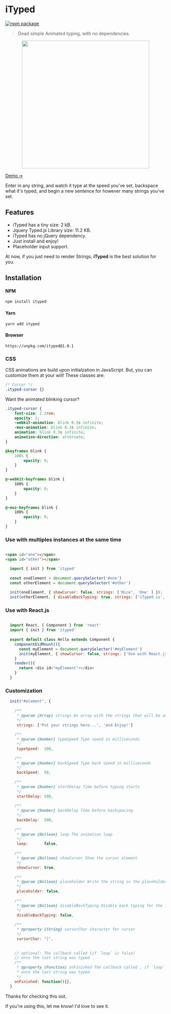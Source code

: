 # iTyped

[![npm package](https://img.shields.io/badge/npm-v1.0.1-lightgray.svg)](https://www.npmjs.com/package/ityped)

> Dead simple Animated typing, with no dependencies.

<p align="center">
  <img src="https://cdn.rawgit.com/luisvinicius167/ityped/master/img/itypedjs.gif" width="400"/>
</p>

[ Demo ➞](https://ityped.surge.sh/)

Enter in any string, and watch it type at the speed you've set, backspace what it's typed,
and begin a new sentence for however many strings you've set.


Features
------------
 * iTyped has a tiny size: 2 kB.
 * Jquery Typed.js Library size: 11.2 KB.
 * iTyped has no jQuery dependency.
 * Just install and enjoy!
 * Placeholder input support.

At now, if you just need to render Strings, **iTyped** is the best solution for you.


Installation
------------

#### NPM

~~~
npm install ityped
~~~

#### Yarn

~~~
yarn add ityped
~~~

#### Browser

~~~
https://unpkg.com/ityped@1.0.1
~~~

### CSS

CSS animations are build upon initialzation in JavaScript. But, you can customize them at your will! These classes are:
~~~ css
/* Cursor */
.ityped-cursor {}
~~~ 

Want the animated blinking cursor?
~~~ css
.ityped-cursor {
    font-size: 2.2rem;
    opacity: 1;
    -webkit-animation: blink 0.3s infinite;
    -moz-animation: blink 0.3s infinite;
    animation: blink 0.3s infinite;
    animation-direction: alternate;
}

@keyframes blink {
    100% {
        opacity: 0;
    }
}

@-webkit-keyframes blink {
    100% {
        opacity: 0;
    }
}

@-moz-keyframes blink {
    100% {
        opacity: 0;
    }
}
~~~ 

### Use with multiples instances at the same time

~~~ html

<span id="one"></span>
<span id="other"></span>
~~~ 

~~~ javascript
  import { init } from 'ityped'
  
  const oneElement = document.querySelector('#one')
  const otherElement = document.querySelector('#other')
  
  init(oneElement, { showCursor: false, strings: ['Nice', 'One' ] });
  init(otherElement, { disableBackTyping: true, strings: ['iTyped is', 'Awesome'] });
~~~ 

### Use with React.js
~~~ javascript

  import React, { Component } from 'react'
  import { init } from 'ityped'
  
  export default class Hello extends Component {
    componentDidMount(){
      const myElement = document.querySelector('#myElement')
      init(myElement, { showCursor: false, strings: ['Use with React.js!', 'Yeah!' ] })
    }
    render(){
      return <div id="myElement"></div>
    }
  }
~~~ 


### Customization

~~~ javascript
  init("#element", {
  
    /**
     * @param {Array} strings An array with the strings that will be animated 
     */
     strings: ['Put your strings here...', 'and Enjoy!']
    
    /**
     * @param {Number} typeSpeed Type speed in milliseconds
     */
     typeSpeed:  100,
   
    /**
     * @param {Number} backSpeed Type back speed in milliseconds
     */
     backSpeed:  50,
    
    /**
     * @param {Number} startDelay Time before typing starts
     */
     startDelay: 500,
    
    /**
     * @param {Number} backDelay Time before backspacing
     */
     backDelay:  500,
    
    /**
     * @param {Bollean} loop The animation loop
     */
     loop:       false,
    
    /**
     * @param {Bollean} showCursor Show the cursor element
     */
     showCursor: true,
    
    /**
     * @param {Bollean} placeholder Write the string in the placeholder content
     */
     placeholder: false,
    
    /**
     * @param {Bollean} disableBackTyping Disable back typing for the last string sentence 
     */
     disableBackTyping: false,
    
    /**
     * @property {String} cursorChar character for cursor
     */
     cursorChar: "|",
    
    
    // optional: The callback called (if `loop` is false) 
    // once the last string was typed
    /**
     * @property {Function} onFinished The callback called , if `loop` is false,
     * once the last string was typed
     */
    onFinished: function(){},
  }
~~~ 

Thanks for checking this out.

If you're using this, let me know! I'd love to see it.
